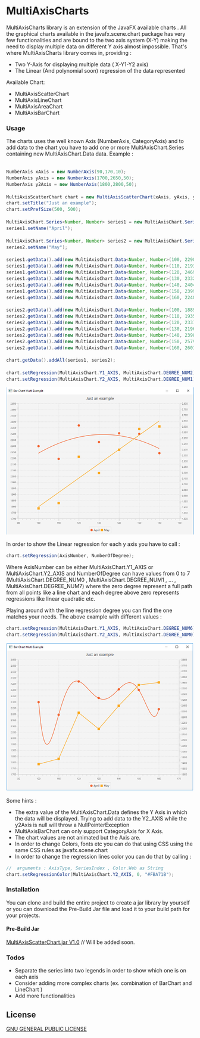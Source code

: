 # MultiAxisCharts

MultiAxisCharts library is an extension of the JavaFX available charts . All the graphical charts available in the javafx.scene.chart package has very few functionalities and are bound to the two axis system (X-Y) making the need to display multiple data on different Y axis almost impossible. That's where MultiAxisCharts library comes in, providing :
  - Two Y-Axis for displaying multiple data ( X-Y1-Y2 axis)
  - The Linear (And polynomial soon) regression of the data represented

Available Chart:
  - MultiAxisScatterChart
  - MultiAxisLineChart
  - MultiAxisAreaChart 
  - MultiAxisBarChart


### Usage

The charts uses the well known Axis (NumberAxis, CategoryAxis) and to add data to the chart you have to add one or more MultiAxisChart.Series<?,?> containing new MultiAxisChart.Data<?,?> data. Example :

```java

NumberAxis xAxis = new NumberAxis(90,170,10);
NumberAxis yAxis = new NumberAxis(1700,2650,50);
NumberAxis y2Axis = new NumberAxis(1800,2800,50);

MultiAxisScatterChart chart = new MultiAxisScatterChart(xAxis, yAxis, y2Axis);
chart.setTitle("Just an example");
chart.setPrefSize(500, 500);

MultiAxisChart.Series<Number, Number> series1 = new MultiAxisChart.Series<Number, Number>();
series1.setName("April");

MultiAxisChart.Series<Number, Number> series2 = new MultiAxisChart.Series<Number, Number>();
series2.setName("May");

series1.getData().add(new MultiAxisChart.Data<Number, Number>(100, 2298, MultiAxisChart.Y1_AXIS));
series1.getData().add(new MultiAxisChart.Data<Number, Number>(110, 2193, MultiAxisChart.Y1_AXIS));
series1.getData().add(new MultiAxisChart.Data<Number, Number>(120, 2469, MultiAxisChart.Y1_AXIS));
series1.getData().add(new MultiAxisChart.Data<Number, Number>(130, 2332, MultiAxisChart.Y1_AXIS));
series1.getData().add(new MultiAxisChart.Data<Number, Number>(140, 2404, MultiAxisChart.Y1_AXIS));
series1.getData().add(new MultiAxisChart.Data<Number, Number>(150, 2399, MultiAxisChart.Y1_AXIS));
series1.getData().add(new MultiAxisChart.Data<Number, Number>(160, 2240, MultiAxisChart.Y1_AXIS));

series2.getData().add(new MultiAxisChart.Data<Number, Number>(100, 1889, MultiAxisChart.Y2_AXIS));
series2.getData().add(new MultiAxisChart.Data<Number, Number>(110, 1935, MultiAxisChart.Y2_AXIS));
series2.getData().add(new MultiAxisChart.Data<Number, Number>(120, 2337, MultiAxisChart.Y2_AXIS));
series2.getData().add(new MultiAxisChart.Data<Number, Number>(130, 2196, MultiAxisChart.Y2_AXIS));
series2.getData().add(new MultiAxisChart.Data<Number, Number>(140, 2398, MultiAxisChart.Y2_AXIS));
series2.getData().add(new MultiAxisChart.Data<Number, Number>(150, 2579, MultiAxisChart.Y2_AXIS));
series2.getData().add(new MultiAxisChart.Data<Number, Number>(160, 2601, MultiAxisChart.Y2_AXIS));

chart.getData().addAll(series1, series2);

chart.setRegression(MultiAxisChart.Y1_AXIS, MultiAxisChart.DEGREE_NUM2); // quadratic
chart.setRegression(MultiAxisChart.Y2_AXIS, MultiAxisChart.DEGREE_NUM1); // linear

```

![MultiAxisScatterChart ](./preview/MultiAxisScatterChart.png)

In order to show the Linear regression for each y axis you have to call :

```java
chart.setRegression(AxisNumber, NumberOfDegree);
```

Where AxisNumber can be either MultiAxisChart.Y1_AXIS or MultiAxisChart.Y2_AXIS and NumberOfDegree can have values from 0 to 7 (MultiAxisChart.DEGREE_NUM0 , MultiAxisChart.DEGREE_NUM1 , ... , MultiAxisChart.DEGREE_NUM7) where the zero degree represent a full path from all points like a line chart and each degree above zero represents regressions like linear quadratic etc.


Playing around with the line regression degree you can find the one matches your needs. The above example with different values :

```java
chart.setRegression(MultiAxisChart.Y1_AXIS, MultiAxisChart.DEGREE_NUM6);
chart.setRegression(MultiAxisChart.Y2_AXIS, MultiAxisChart.DEGREE_NUM0);
```

![MultiAxisScatterChart ](./preview/MultiAxisScatterChart2.png)

Some hints :
- The extra value of the MultiAxisChart.Data defines the Y Axis in which the data will be displayed. Trying to add data to the Y2_AXIS while the y2Axis is null will throw a NullPointerException
- MultiAxisBarChart can only support CategoryAxis for X Axis.
- The chart values are not animated but the Axis are.
- In order to change Colors, fonts etc you can do that using CSS using the same CSS rules as javafx.scene.chart
- In order to change the regression lines color you can do that by calling :

```java
//  arguments : AxisType, SeriesIndex , Color.Web as String
chart.setRegressionColor(MultiAxisChart.Y2_AXIS, 0, "#FBA71B");
```

### Installation
 
You can clone and build the entire project to create a jar library by yourself or you can download the Pre-Build Jar file and load it to your build path for your projects.

#### Pre-Build Jar 
[MultiAxisScatterChart.jar V1.0](https://github.com/JKostikiadis/MultiAxisCharts/raw/master/build/MultiAxisCharts.jar) // Will be added soon.


### Todos

 - Separate the series into two legends in order to show which one is on each axis
 - Consider adding more complex charts (ex. combination of BarChart and LineChart )
 - Add more functionalities

License
----

[GNU GENERAL PUBLIC LICENSE](LICENSE)




